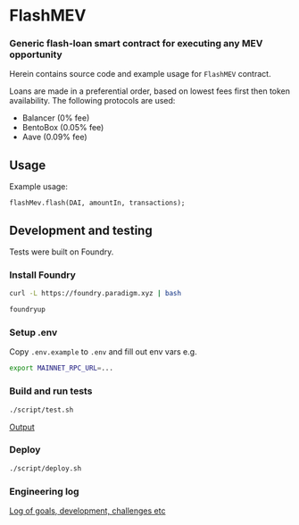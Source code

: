 # FlashMEV

### Generic flash-loan smart contract for executing any MEV opportunity

Herein contains source code and example usage for `FlashMEV` contract.

Loans are made in a preferential order, based on lowest fees first then token availability. The following protocols are used:
- Balancer (0% fee)
- BentoBox (0.05% fee)
- Aave (0.09% fee)

## Usage

Example usage:

```solidity
flashMev.flash(DAI, amountIn, transactions);
```

## Development and testing

Tests were built on Foundry.

### Install Foundry
```bash
curl -L https://foundry.paradigm.xyz | bash
```
```bash
foundryup
```

### Setup .env
Copy `.env.example` to `.env` and fill out env vars e.g.
```bash
export MAINNET_RPC_URL=...
```

### Build and run tests
```bash
./script/test.sh
```
[Output](docs/backrun-test-results.md)

### Deploy
```bash
./script/deploy.sh
```

### Engineering log

[Log of goals, development, challenges etc](doc/engineer-log.md)